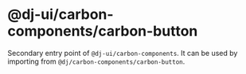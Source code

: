 # @dj-ui/carbon-components/carbon-button

Secondary entry point of `@dj-ui/carbon-components`. It can be used by importing from `@dj/carbon-components/carbon-button`.
